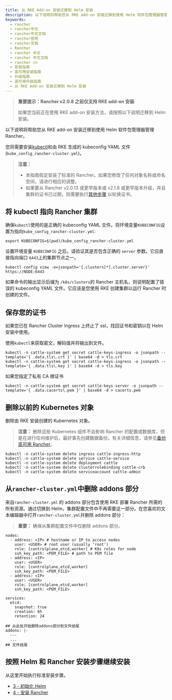 ```yaml
---
title: 从 RKE Add-on 安装迁移到 Helm 安装
description: 以下说明将帮助您从 RKE add-on 安装迁移到使用 Helm 软件包管理器管理 Rancher。
keywords:
  - rancher
  - rancher中文
  - rancher中文文档
  - rancher官网
  - rancher文档
  - Rancher
  - rancher 中文
  - rancher 中文文档
  - rancher cn
  - 安装指南
  - 高可用安装指南
  - 升级指南
  - 高可用升级指南
  - 从 RKE Add-on 安装迁移到 Helm 安装
---
```


> **重要提示：Rancher v2.0.8 之前仅支持 RKE add-on 安装**
>
> 如果您当前正在使用 RKE add-on 安装方法，请按照以下说明迁移到 Helm 安装。

以下说明将帮助您从 RKE add-on 安装迁移到使用 Helm 软件包管理器管理 Rancher。

您将需要安装[kubectl](https://kubernetes.io/docs/tasks/tools/install-kubectl/#install-kubectl)和由 RKE 生成的 kubeconfig YAML 文件(`kube_config_rancher-cluster.yml`)。

> **注意：**
>
> - 本指南假定安装了标准的 Rancher。如果您修改了任何对象名称或命名空间，请进行相应的调整。
> - 如果要从 Rancher v2.0.13 或更早版本或 v2.1.8 或更早版本升级，并且集群的证书已过期，则需要执行[其他步骤](/docs/rancher2/cluster-admin/certificate-rotation/_index) 以轮换证书。

## 将 kubectl 指向 Rancher 集群

确保`kubectl`使用的是正确的 kubeconfig YAML 文件。将环境变量`KUBECONFIG`设置为指向`kube_config_rancher-cluster.yml`:

```
export KUBECONFIG=$(pwd)/kube_config_rancher-cluster.yml
```

设置环境变量 `KUBECONFIG` 之后，请验证其是否包含正确的 `server` 参数。它应直接指向端口 `6443`上的集群节点之一。

```
kubectl config view -o=jsonpath='{.clusters[*].cluster.server}'
https://NODE:6443
```

如果命令的输出显示后缀为 `/k8s/clusters`的 Rancher 主机名，则说明配置了错误的 kubeconfig YAML 文件。它应该是您使用 RKE 创建集群以运行 Rancher 时创建的文件。

## 保存您的证书

如果您已在 Rancher Cluster Ingress 上终止了 ssl，找回证书和密钥以在 Helm 安装中使用。

使用`kubectl`来获取密文，解码值并将输出到文件。

```
kubectl -n cattle-system get secret cattle-keys-ingress -o jsonpath --template='{ .data.tls\.crt }' | base64 -d > tls.crt
kubectl -n cattle-system get secret cattle-keys-ingress -o jsonpath --template='{ .data.tls\.key }' | base64 -d > tls.key
```

如果您指定了私有 CA 根证书

```
kubectl -n cattle-system get secret cattle-keys-server -o jsonpath --template='{ .data.cacerts\.pem }' | base64 -d > cacerts.pem
```

## 删除以前的 Kubernetes 对象

删除由 RKE 安装创建的 Kubernetes 对象。

> **注意：** 删除这些 Kubernetes 组件不会影响 Rancher 的配置或数据库，但是在进行任何维护后，最好事先创建数据备份。有关详细信息，请参见[备份高可用 Rancher](/docs/rancher2/backups/2.0-2.4/ha-backups/_index)。

```
kubectl -n cattle-system delete ingress cattle-ingress-http
kubectl -n cattle-system delete service cattle-service
kubectl -n cattle-system delete deployment cattle
kubectl -n cattle-system delete clusterrolebinding cattle-crb
kubectl -n cattle-system delete serviceaccount cattle-admin
```

## 从`rancher-cluster.yml`中删除 addons 部分

来自`rancher-cluster.yml` 的 addons 部分包含使用 RKE 部署 Rancher 所需的所有资源。通过切换到 Helm，集群配置文件中不再需要这一部分。在您喜欢的文本编辑器中打开`rancher-cluster.yml`并删除 addons 部分：

> **重要：** 确保从集群配置文件中仅删除 addons 部分。

```
nodes:
  - address: <IP> # hostname or IP to access nodes
    user: <USER> # root user (usually 'root')
    role: [controlplane,etcd,worker] # K8s roles for node
    ssh_key_path: <PEM_FILE> # path to PEM file
  - address: <IP>
    user: <USER>
    role: [controlplane,etcd,worker]
    ssh_key_path: <PEM_FILE>
  - address: <IP>
    user: <USER>
    role: [controlplane,etcd,worker]
    ssh_key_path: <PEM_FILE>

services:
  etcd:
    snapshot: true
    creation: 6h
    retention: 24

## 从此处开始删除addons部分到文件结尾
addons: |-
  ---
  ...
## 文件结尾
```

## 按照 Helm 和 Rancher 安装步骤继续安装

从这里开始执行标准安装步骤。

- [3 - 初始化 Helm](/docs/rancher2/installation/resources/advanced/helm2/helm-init/_index)
- [4 - 安装 Rancher](/docs/rancher2/installation/resources/advanced/helm2/helm-rancher/_index)

